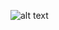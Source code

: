 ![alt text](https://repository-images.githubusercontent.com/582449245/5cb6985d-b9b0-41e5-9869-fa6d4e89042b)
